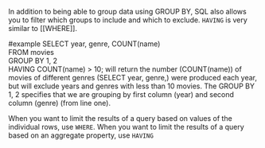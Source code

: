 In addition to being able to group data using GROUP BY, SQL also allows you to filter which groups to include and which to exclude. 
`HAVING` is very similar to [[WHERE]]. 

#example 
	SELECT year, genre, COUNT(name)  
	FROM movies  
	GROUP BY 1, 2  
	HAVING COUNT(name) > 10;
will return the number (COUNT(name)) of movies of different genres (SELECT year, genre,) were produced each year, but will exclude years and genres with less than 10 movies. 
The GROUP BY 1, 2 specifies that we are grouping by first column (year) and second column (genre) (from line one).


When you want to limit the results of a query based on values of the individual rows, use `WHERE`.
When you want to limit the results of a query based on an aggregate property, use `HAVING`

